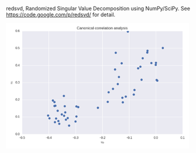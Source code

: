 redsvd, Randomized Singular Value Decomposition using NumPy/SciPy.
See https://code.google.com/p/redsvd/ for detail.

<img src="https://raw.githubusercontent.com/ktaneishi/pyredsvd/master/figure/CCA.png" width="500" alt="CCA" />
